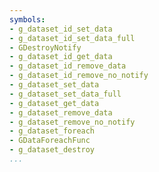 ```yaml
---
symbols:
- g_dataset_id_set_data
- g_dataset_id_set_data_full
- GDestroyNotify
- g_dataset_id_get_data
- g_dataset_id_remove_data
- g_dataset_id_remove_no_notify
- g_dataset_set_data
- g_dataset_set_data_full
- g_dataset_get_data
- g_dataset_remove_data
- g_dataset_remove_no_notify
- g_dataset_foreach
- GDataForeachFunc
- g_dataset_destroy
...
```



